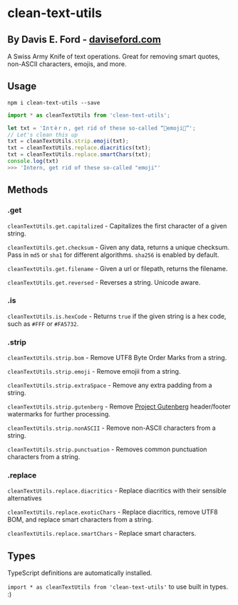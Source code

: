 # clean-text-utils

## By Davis E. Ford - [daviseford.com](https://daviseford.com)

A Swiss Army Knife of text operations. Great for removing smart quotes, non-ASCII characters, emojis, and more.

## Usage

`npm i clean-text-utils --save`

```javascript
import * as cleanTextUtils from 'clean-text-utils';

let txt = 'Iлｔèｒｎ, get rid of these so-called “💩emoji💩”';
// Let's clean this up
txt = cleanTextUtils.strip.emoji(txt);
txt = cleanTextUtils.replace.diacritics(txt);
txt = cleanTextUtils.replace.smartChars(txt);
console.log(txt)
>>> 'Intern, get rid of these so-called "emoji"'
```

## Methods

### .get

`cleanTextUtils.get.capitalized` - Capitalizes the first character of a given string.

`cleanTextUtils.get.checksum` - Given any data, returns a unique checksum. Pass in `md5` or `sha1` for different algorithms. `sha256` is enabled by default.

`cleanTextUtils.get.filename` - Given a url or filepath, returns the filename.

`cleanTextUtils.get.reversed` - Reverses a string. Unicode aware.

### .is

`cleanTextUtils.is.hexCode` - Returns `true` if the given string is a hex code, such as `#FFF` or `#FA5732`.

### .strip

`cleanTextUtils.strip.bom` - Remove UTF8 Byte Order Marks from a string.

`cleanTextUtils.strip.emoji` - Remove emojii from a string.

`cleanTextUtils.strip.extraSpace` - Remove any extra padding from a string.

`cleanTextUtils.strip.gutenberg` - Remove [Project Gutenberg](http://www.gutenberg.org/browse/scores/top) header/footer watermarks for further processing.

`cleanTextUtils.strip.nonASCII` - Remove non-ASCII characters from a string.

`cleanTextUtils.strip.punctuation` - Removes common punctuation characters from a string.

### .replace

`cleanTextUtils.replace.diacritics` - Replace diacritics with their sensible alternatives

`cleanTextUtils.replace.exoticChars` - Replace diacritics, remove UTF8 BOM, and replace smart characters from a string.

`cleanTextUtils.replace.smartChars` - Replace smart characters.

## Types

TypeScript definitions are automatically installed.

`import * as cleanTextUtils from 'clean-text-utils'` to use built in types. :)
